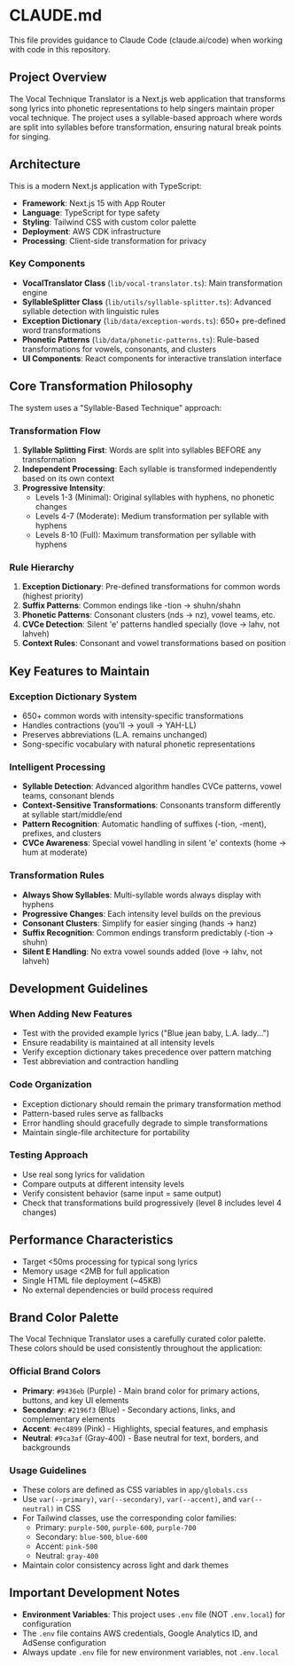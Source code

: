 # CLAUDE.md

This file provides guidance to Claude Code (claude.ai/code) when working with code in this repository.

## Project Overview

The Vocal Technique Translator is a Next.js web application that transforms song lyrics into phonetic representations to help singers maintain proper vocal technique. The project uses a syllable-based approach where words are split into syllables before transformation, ensuring natural break points for singing.

## Architecture

This is a modern Next.js application with TypeScript:

- **Framework**: Next.js 15 with App Router
- **Language**: TypeScript for type safety
- **Styling**: Tailwind CSS with custom color palette
- **Deployment**: AWS CDK infrastructure
- **Processing**: Client-side transformation for privacy

### Key Components

- **VocalTranslator Class** (`lib/vocal-translator.ts`): Main transformation engine
- **SyllableSplitter Class** (`lib/utils/syllable-splitter.ts`): Advanced syllable detection with linguistic rules
- **Exception Dictionary** (`lib/data/exception-words.ts`): 650+ pre-defined word transformations
- **Phonetic Patterns** (`lib/data/phonetic-patterns.ts`): Rule-based transformations for vowels, consonants, and clusters
- **UI Components**: React components for interactive translation interface

## Core Transformation Philosophy

The system uses a "Syllable-Based Technique" approach:

### Transformation Flow
1. **Syllable Splitting First**: Words are split into syllables BEFORE any transformation
2. **Independent Processing**: Each syllable is transformed independently based on its own context
3. **Progressive Intensity**:
   - Levels 1-3 (Minimal): Original syllables with hyphens, no phonetic changes
   - Levels 4-7 (Moderate): Medium transformation per syllable with hyphens
   - Levels 8-10 (Full): Maximum transformation per syllable with hyphens

### Rule Hierarchy
1. **Exception Dictionary**: Pre-defined transformations for common words (highest priority)
2. **Suffix Patterns**: Common endings like -tion → shuhn/shahn
3. **Phonetic Patterns**: Consonant clusters (nds → nz), vowel teams, etc.
4. **CVCe Detection**: Silent 'e' patterns handled specially (love → lahv, not lahveh)
5. **Context Rules**: Consonant and vowel transformations based on position

## Key Features to Maintain

### Exception Dictionary System
- 650+ common words with intensity-specific transformations
- Handles contractions (you'll → youll → YAH-LL)
- Preserves abbreviations (L.A. remains unchanged)
- Song-specific vocabulary with natural phonetic representations

### Intelligent Processing
- **Syllable Detection**: Advanced algorithm handles CVCe patterns, vowel teams, consonant blends
- **Context-Sensitive Transformations**: Consonants transform differently at syllable start/middle/end
- **Pattern Recognition**: Automatic handling of suffixes (-tion, -ment), prefixes, and clusters
- **CVCe Awareness**: Special vowel handling in silent 'e' contexts (home → hum at moderate)

### Transformation Rules
- **Always Show Syllables**: Multi-syllable words always display with hyphens
- **Progressive Changes**: Each intensity level builds on the previous
- **Consonant Clusters**: Simplify for easier singing (hands → hanz)
- **Suffix Recognition**: Common endings transform predictably (-tion → shuhn)
- **Silent E Handling**: No extra vowel sounds added (love → lahv, not lahveh)

## Development Guidelines

### When Adding New Features
- Test with the provided example lyrics ("Blue jean baby, L.A. lady...")
- Ensure readability is maintained at all intensity levels
- Verify exception dictionary takes precedence over pattern matching
- Test abbreviation and contraction handling

### Code Organization
- Exception dictionary should remain the primary transformation method
- Pattern-based rules serve as fallbacks
- Error handling should gracefully degrade to simple transformations
- Maintain single-file architecture for portability

### Testing Approach
- Use real song lyrics for validation
- Compare outputs at different intensity levels
- Verify consistent behavior (same input = same output)
- Check that transformations build progressively (level 8 includes level 4 changes)

## Performance Characteristics
- Target <50ms processing for typical song lyrics
- Memory usage <2MB for full application
- Single HTML file deployment (~45KB)
- No external dependencies or build process required

## Brand Color Palette

The Vocal Technique Translator uses a carefully curated color palette. These colors should be used consistently throughout the application:

### Official Brand Colors

- **Primary**: `#9436eb` (Purple) - Main brand color for primary actions, buttons, and key UI elements
- **Secondary**: `#2196f3` (Blue) - Secondary actions, links, and complementary elements
- **Accent**: `#ec4899` (Pink) - Highlights, special features, and emphasis
- **Neutral**: `#9ca3af` (Gray-400) - Base neutral for text, borders, and backgrounds

### Usage Guidelines
- These colors are defined as CSS variables in `app/globals.css`
- Use `var(--primary)`, `var(--secondary)`, `var(--accent)`, and `var(--neutral)` in CSS
- For Tailwind classes, use the corresponding color families:
  - Primary: `purple-500`, `purple-600`, `purple-700`
  - Secondary: `blue-500`, `blue-600`
  - Accent: `pink-500`
  - Neutral: `gray-400`
- Maintain color consistency across light and dark themes

## Important Development Notes
- **Environment Variables**: This project uses `.env` file (NOT `.env.local`) for configuration
- The `.env` file contains AWS credentials, Google Analytics ID, and AdSense configuration
- Always update `.env` file for new environment variables, not `.env.local`